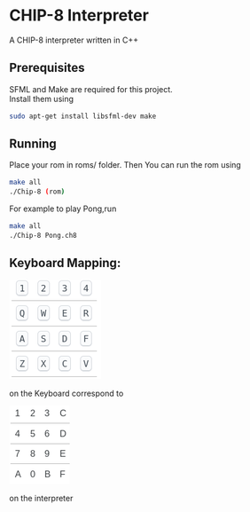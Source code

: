 # CHIP-8 Interpreter

A CHIP-8 interpreter written in C++

## Prerequisites

SFML and Make are required for this project.<br/>Install them using

```bash
sudo apt-get install libsfml-dev make
```

## Running

Place your rom in roms/ folder. Then You can run the rom using

```bash
make all
./Chip-8 (rom)
```
For example to play Pong,run
```bash
make all
./Chip-8 Pong.ch8
```

## Keyboard Mapping:

![Alt text](/assets/Keyboard.png)

on the Keyboard correspond to

![Alt text](/assets/VIP.png)

on the interpreter
